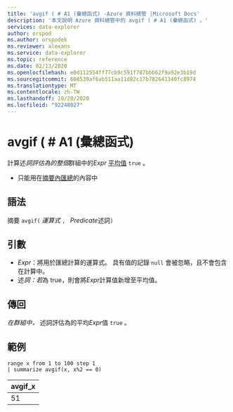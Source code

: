 ```yaml
---
title: 'avgif ( # A1 (彙總函式) -Azure 資料總管 |Microsoft Docs'
description: '本文說明 Azure 資料總管中的 avgif ( # A1 (彙總函式) 。'
services: data-explorer
author: orspod
ms.author: orspodek
ms.reviewer: alexans
ms.service: data-explorer
ms.topic: reference
ms.date: 02/13/2020
ms.openlocfilehash: e0d112554ff77cb9c591f787bbb62f9a92e3b19d
ms.sourcegitcommit: 608539af6ab511aa11d82c17b782641340fc8974
ms.translationtype: MT
ms.contentlocale: zh-TW
ms.lasthandoff: 10/20/2020
ms.locfileid: "92248027"
---
```

# <a name="avgif-aggregation-function"></a>avgif ( # A1 (彙總函式) 

計算述*詞評估為的整個*群組中的*Expr* [平均值](avg-aggfunction.md) `true` 。

* 只能用在[摘要內匯總](summarizeoperator.md)的內容中

## <a name="syntax"></a>語法

摘要 `avgif(` *運算式* `, ` *Predicate*述詞`)`

## <a name="arguments"></a>引數

* *Expr*：將用於匯總計算的運算式。 具有值的記錄 `null` 會被忽略，且不會包含在計算中。
* 述*詞：若*為 true，則會將*Expr*計算值新增至平均值。

## <a name="returns"></a>傳回

*在群組中，* 述詞評估為的平均*Expr*值 `true` 。
 
## <a name="examples"></a>範例

```kusto
range x from 1 to 100 step 1
| summarize avgif(x, x%2 == 0)
```

|avgif_x|
|---|
|51|